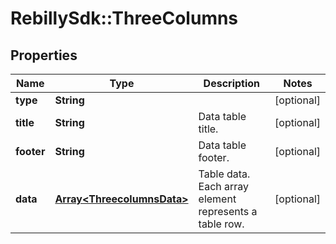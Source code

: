 # RebillySdk::ThreeColumns

## Properties
Name | Type | Description | Notes
------------ | ------------- | ------------- | -------------
**type** | **String** |  | [optional] 
**title** | **String** | Data table title. | [optional] 
**footer** | **String** | Data table footer. | [optional] 
**data** | [**Array&lt;ThreecolumnsData&gt;**](ThreecolumnsData.md) | Table data. Each array element represents a table row. | [optional] 

